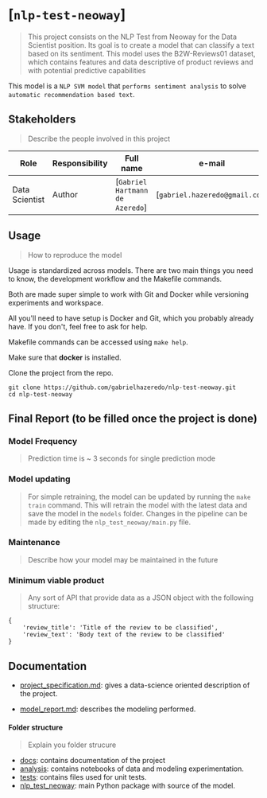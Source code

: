 # [`nlp-test-neoway`]
> This project consists on the NLP Test from Neoway for the Data Scientist position. Its goal is to create a model that can classify a text based on its sentiment. This model uses the B2W-Reviews01 dataset, which contains features and data descriptive of product reviews and with potential predictive capabilities

This model is a `NLP SVM model` that `performs sentiment analysis` to solve `automatic recommendation based text`.

## Stakeholders
> Describe the people involved in this project

| Role                 | Responsibility         | Full name                | e-mail       |
| -----                | ----------------       | -----------              | ---------    |
| Data Scientist       | Author                 | [`Gabriel Hartmann de Azeredo`]            | [`gabriel.hazeredo@gmail.com`] |


## Usage
> How to reproduce the model

Usage is standardized across models. There are two main things you need to know, the development workflow and the Makefile commands.

Both are made super simple to work with Git and Docker while versioning experiments and workspace.

All you'll need to have setup is Docker and Git, which you probably already have. If you don't, feel free to ask for help.

Makefile commands can be accessed using `make help`.

Make sure that **docker** is installed.

Clone the project from the repo.
```
git clone https://github.com/gabrielhazeredo/nlp-test-neoway.git
cd nlp-test-neoway
```


## Final Report (to be filled once the project is done)

### Model Frequency

> Prediction time is  ~ 3 seconds for single prediction mode

### Model updating

> For simple retraining, the model can be updated by running the `make train` command. This will retrain the model with the latest data and save the model in the `models` folder. Changes in the pipeline can be made by editing the `nlp_test_neoway/main.py` file.

### Maintenance

> Describe how your model may be maintained in the future

### Minimum viable product

> Any sort of API that provide data as a JSON object with the following structure:

```
{
    'review_title': 'Title of the review to be classified', 
    'review_text': 'Body text of the review to be classified'
}
```

## Documentation

* [project_specification.md](./docs/project_specification.md): gives a data-science oriented description of the project.

* [model_report.md](./docs/model_report.md): describes the modeling performed.


#### Folder structure
>Explain you folder strucure

* [docs](./docs): contains documentation of the project
* [analysis](./analysis/): contains notebooks of data and modeling experimentation.
* [tests](./tests/): contains files used for unit tests.
* [nlp_test_neoway](./nlp_test_neoway/): main Python package with source of the model.
